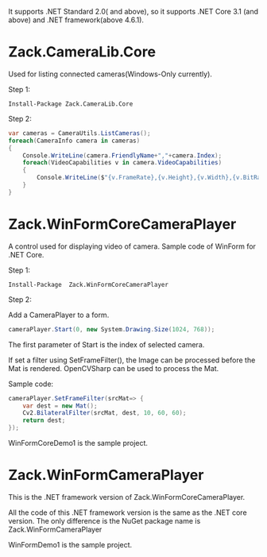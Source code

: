 
It supports .NET Standard 2.0( and above), so it supports .NET Core 3.1 (and above) and .NET framework(above 4.6.1).

# Zack.CameraLib.Core
Used for listing connected cameras(Windows-Only currently).

Step 1:

```
Install-Package Zack.CameraLib.Core
```

Step 2:
```csharp
var cameras = CameraUtils.ListCameras();
foreach(CameraInfo camera in cameras)
{
	Console.WriteLine(camera.FriendlyName+","+camera.Index);
	foreach(VideoCapabilities v in camera.VideoCapabilities)
	{
		Console.WriteLine($"{v.FrameRate},{v.Height},{v.Width},{v.BitRate},{v.FrameRate}");
	}
}
```

# Zack.WinFormCoreCameraPlayer
A control used for displaying video of camera.
Sample code of WinForm for .NET Core.

Step 1:

```
Install-Package  Zack.WinFormCoreCameraPlayer
```

Step 2:

Add a CameraPlayer to a form. 

```csharp
cameraPlayer.Start(0, new System.Drawing.Size(1024, 768));
```

The first parameter of Start is the index of selected camera.

If set a filter using SetFrameFilter(), the Image can be processed before the Mat is rendered. OpenCVSharp can be used to process the Mat.

Sample code:

```csharp
cameraPlayer.SetFrameFilter(srcMat=> {
	var dest = new Mat();
	Cv2.BilateralFilter(srcMat, dest, 10, 60, 60);
	return dest;
});
```

WinFormCoreDemo1 is the sample project.

# Zack.WinFormCameraPlayer
This is the .NET framework version of Zack.WinFormCoreCameraPlayer.

All the code of this .NET framework version is the same as the .NET core version. The only difference is the NuGet package name is Zack.WinFormCameraPlayer

WinFormDemo1 is the sample project.

